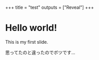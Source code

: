 +++
title = "test"
outputs = ["Reveal"]
+++

# Hello world!

This is my first slide.

思ってたのと違ったのでボツです…
